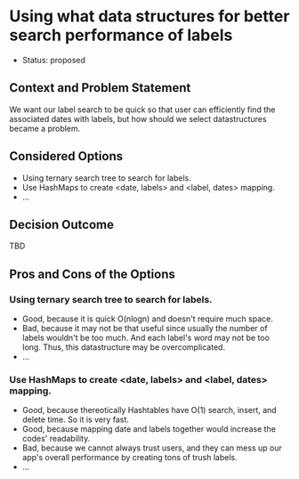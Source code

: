 # Using what data structures for better search performance of labels

* Status: proposed <!-- optional -->

## Context and Problem Statement

We want our label search to be quick so that user can efficiently find the associated dates with labels, but how should we select datastructures became a problem.


## Considered Options

* Using ternary search tree to search for labels.
* Use HashMaps to create <date, labels> and <label, dates> mapping.
* … <!-- numbers of options can vary -->

## Decision Outcome

TBD

## Pros and Cons of the Options <!-- optional -->

###  Using ternary search tree to search for labels.

* Good, because it is quick O(nlogn) and doesn't require much space.
* Bad, because it may not be that useful since usually the number of labels wouldn't be too much. And each label's word may not be too long. Thus, this datastructure may be overcomplicated.
* … <!-- numbers of pros and cons can vary -->

### Use HashMaps to create <date, labels> and <label, dates> mapping.

* Good, because thereotically Hashtables have O(1) search, insert, and delete time. So it is very fast.
* Good, because mapping date and labels together would increase the codes' readability.
* Bad, because we cannot always trust users, and they can mess up our app's overall performance by creating tons of trush labels.
* … <!-- numbers of pros and cons can vary -->

